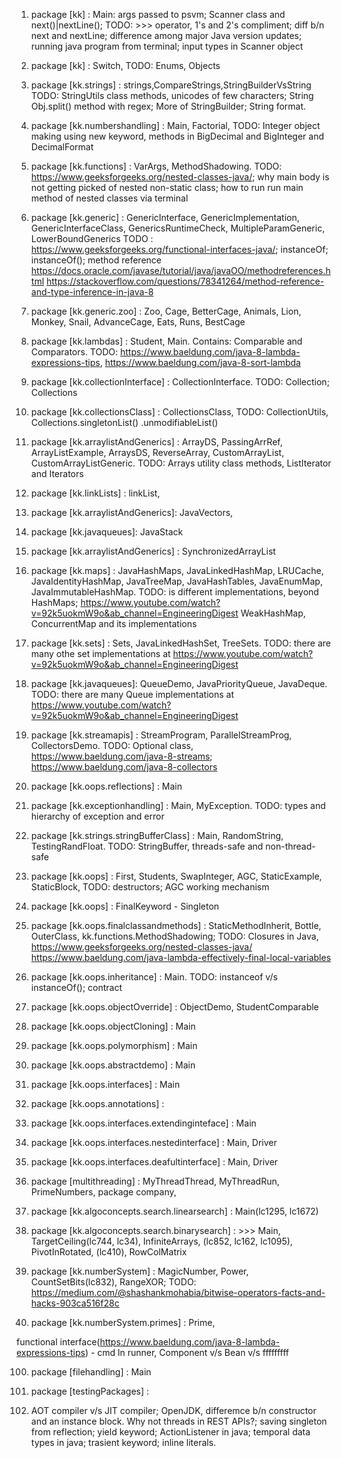1. package [kk] : Main: args passed to psvm; Scanner class and next()|nextLine(); TODO: >>> operator, 1's and 2's compliment; diff b/n next and nextLine; difference among major Java version updates; running java program from terminal; input types in Scanner object

2. package [kk] : Switch, TODO: Enums, Objects

3. package [kk.strings] : strings,CompareStrings,StringBuilderVsString TODO: StringUtils class methods, unicodes of few characters; String Obj.split() method with regex; More of StringBuilder; String format.

4. package [kk.numbershandling] : Main, Factorial, TODO: Integer object making using new keyword, methods in BigDecimal and BigInteger and DecimalFormat

5. package [kk.functions] : VarArgs, MethodShadowing. TODO: https://www.geeksforgeeks.org/nested-classes-java/; why main body is not getting picked of nested non-static class; how to run run main method of nested classes via terminal

6. package [kk.generic] : GenericInterface, GenericImplementation, GenericInterfaceClass, GenericsRuntimeCheck, MultipleParamGeneric, LowerBoundGenerics TODO : https://www.geeksforgeeks.org/functional-interfaces-java/; instanceOf; instanceOf(); method reference https://docs.oracle.com/javase/tutorial/java/javaOO/methodreferences.html https://stackoverflow.com/questions/78341264/method-reference-and-type-inference-in-java-8

7. package [kk.generic.zoo] : Zoo, Cage, BetterCage, Animals, Lion, Monkey, Snail, AdvanceCage, Eats, Runs, BestCage

8. package [kk.lambdas] : Student, Main. Contains: Comparable and Comparators. TODO: https://www.baeldung.com/java-8-lambda-expressions-tips, https://www.baeldung.com/java-8-sort-lambda

9. package [kk.collectionInterface] : CollectionInterface. TODO: Collection; Collections

10. package [kk.collectionsClass] : CollectionsClass, TODO: CollectionUtils, Collections.singletonList() .unmodifiableList()

11. package [kk.arraylistAndGenerics] : ArrayDS, PassingArrRef, ArrayListExample, ArraysDS, ReverseArray, CustomArrayList, CustomArrayListGeneric. TODO: Arrays utility class methods, ListIterator and Iterators

12. package [kk.linkLists] : linkList,

13. package [kk.arraylistAndGenerics]: JavaVectors,

14. package [kk.javaqueues]: JavaStack

15. package [kk.arraylistAndGenerics] : SynchronizedArrayList

16. package [kk.maps] : JavaHashMaps, JavaLinkedHashMap, LRUCache, JavaIdentityHashMap, JavaTreeMap, JavaHashTables, JavaEnumMap, JavaImmutableHashMap. TODO: is different implementations, beyond HashMaps; https://www.youtube.com/watch?v=92k5uokmW9o&ab_channel=EngineeringDigest WeakHashMap, ConcurrentMap and its implementations

17. package [kk.sets] : Sets, JavaLinkedHashSet, TreeSets. TODO: there are many othe set implementations at https://www.youtube.com/watch?v=92k5uokmW9o&ab_channel=EngineeringDigest
 
18. package [kk.javaqueues]: QueueDemo, JavaPriorityQueue, JavaDeque. TODO: there are many Queue implementations at https://www.youtube.com/watch?v=92k5uokmW9o&ab_channel=EngineeringDigest

19. package [kk.streamapis] : StreamProgram, ParallelStreamProg, CollectorsDemo. TODO: Optional class, https://www.baeldung.com/java-8-streams; https://www.baeldung.com/java-8-collectors

20. package [kk.oops.reflections] : Main

21. package [kk.exceptionhandling] : Main, MyException. TODO: types and hierarchy of exception and error

22. package [kk.strings.stringBufferClass] : Main, RandomString, TestingRandFloat. TODO: StringBuffer, threads-safe and non-thread-safe

23. package [kk.oops] : First, Students, SwapInteger, AGC, StaticExample, StaticBlock, TODO: destructors; AGC working mechanism

24. package [kk.oops] : FinalKeyword - Singleton

25. package [kk.oops.finalclassandmethods] : StaticMethodInherit, Bottle, OuterClass, kk.functions.MethodShadowing; TODO: Closures in Java, https://www.geeksforgeeks.org/nested-classes-java/  https://www.baeldung.com/java-lambda-effectively-final-local-variables

26. package [kk.oops.inheritance] : Main. TODO: instanceof v/s instanceOf(); contract

27. package [kk.oops.objectOverride] : ObjectDemo, StudentComparable

28. package [kk.oops.objectCloning] : Main

29. package [kk.oops.polymorphism] : Main

30. package [kk.oops.abstractdemo] : Main

31. package [kk.oops.interfaces] : Main

32. package [kk.oops.annotations] : 

33. package [kk.oops.interfaces.extendinginteface] : Main

34. package [kk.oops.interfaces.nestedinterface] : Main, Driver

35. package [kk.oops.interfaces.deafultinterface] : Main, Driver

36. package [multithreading] : MyThreadThread, MyThreadRun, PrimeNumbers, package company,

37. package [kk.algoconcepts.search.linearsearch] : Main(lc1295, lc1672)

38. package [kk.algoconcepts.search.binarysearch] : >>> Main, TargetCeiling(lc744, lc34), InfiniteArrays, (lc852, lc162, lc1095), PivotInRotated, (lc410), RowColMatrix

39. package [kk.numberSystem] : MagicNumber, Power, CountSetBits(lc832), RangeXOR; TODO: https://medium.com/@shashankmohabia/bitwise-operators-facts-and-hacks-903ca516f28c

40. package [kk.numberSystem.primes] : Prime,

functional interface(https://www.baeldung.com/java-8-lambda-expressions-tips) - cmd ln runner, Component v/s Bean v/s fffffffff

100. package [filehandling] : Main

101. package [testingPackages] :

102. AOT compiler v/s JIT compiler; OpenJDK, differemce b/n constructor and an instance block. Why not threads in REST APIs?; saving singleton from reflection; yield keyword; ActionListener in java; temporal data types in java; trasient keyword; inline literals.